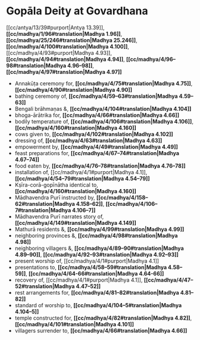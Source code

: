 # Gopāla Deity at Govardhana

[[cc/antya/13/39#purport|Antya 13.39]], **[[cc/madhya/1/96#translation|Madhya 1.96]]**, **[[cc/madhya/25/246#translation|Madhya 25.246]]**, **[[cc/madhya/4/100#translation|Madhya 4.100]]**, [[cc/madhya/4/93#purport|Madhya 4.93]], **[[cc/madhya/4/94#translation|Madhya 4.94]]**, **[[cc/madhya/4/96–98#translation|Madhya 4.96–98]]**, **[[cc/madhya/4/97#translation|Madhya 4.97]]**

* Annakūṭa ceremony for, **[[cc/madhya/4/75#translation|Madhya 4.75]]**, **[[cc/madhya/4/90#translation|Madhya 4.90]]**
* bathing ceremony of, **[[cc/madhya/4/59–63#translation|Madhya 4.59–63]]**
* Bengali brāhmaṇas &, **[[cc/madhya/4/104#translation|Madhya 4.104]]**
* bhoga-ārātrika for, **[[cc/madhya/4/66#translation|Madhya 4.66]]**
* bodily temperature of, **[[cc/madhya/4/106#translation|Madhya 4.106]]**, **[[cc/madhya/4/160#translation|Madhya 4.160]]**
* cows given to, **[[cc/madhya/4/102#translation|Madhya 4.102]]**
* dressing of, **[[cc/madhya/4/63#translation|Madhya 4.63]]**
* empowerment by, **[[cc/madhya/4/49#translation|Madhya 4.49]]**
* feast preparations for, **[[cc/madhya/4/67–74#translation|Madhya 4.67–74]]**
* food eaten by, **[[cc/madhya/4/76–78#translation|Madhya 4.76–78]]**
* installation of, [[cc/madhya/4/1#purport|Madhya 4.1]], **[[cc/madhya/4/54–79#translation|Madhya 4.54–79]]**
* Kṣīra-corā-gopīnātha identical to, **[[cc/madhya/4/160#translation|Madhya 4.160]]**
* Mādhavendra Purī instructed by, **[[cc/madhya/4/158–62#translation|Madhya 4.158–62]]**, **[[cc/madhya/4/106–7#translation|Madhya 4.106–7]]**
* Mādhavendra Purī narrates story of, **[[cc/madhya/4/149#translation|Madhya 4.149]]**
* Mathurā residents &, **[[cc/madhya/4/99#translation|Madhya 4.99]]**
* neighboring provinces &, **[[cc/madhya/4/98#translation|Madhya 4.98]]**
* neighboring villagers &, **[[cc/madhya/4/89–90#translation|Madhya 4.89–90]]**, **[[cc/madhya/4/92–93#translation|Madhya 4.92–93]]**
* present worship of, [[cc/madhya/4/1#purport|Madhya 4.1]]
* presentations to, **[[cc/madhya/4/58–59#translation|Madhya 4.58–59]]**, **[[cc/madhya/4/64-66#translation|Madhya 4.64-66]]**
* recovery of, [[cc/madhya/4/1#purport|Madhya 4.1]], **[[cc/madhya/4/47–52#translation|Madhya 4.47–52]]**
* rest arrangements for, **[[cc/madhya/4/81–82#translation|Madhya 4.81–82]]**
* standard of worship to, **[[cc/madhya/4/104–5#translation|Madhya 4.104–5]]**
* temple constructed for, **[[cc/madhya/4/82#translation|Madhya 4.82]]**, **[[cc/madhya/4/101#translation|Madhya 4.101]]**
* villagers surrender to, **[[cc/madhya/4/66#translation|Madhya 4.66]]**
